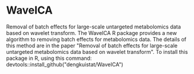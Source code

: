 # WaveICA
Removal of batch effects for large-scale untargeted metabolomics data based on wavelet transform.
The WaveICA R package provides a new algorithm to removing batch effects for metabolomics data. The details of this method are in the paper "Removal of batch effects for large-scale untargeted metabolomics data based on wavelet transform". To install this package in R, using this command: devtools::install_github("dengkuistat/WaveICA")



